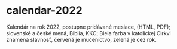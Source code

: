 # calendar-2022
Kalendár na rok 2022, postupne pridávané mesiace, (HTML, PDF); slovenské a české mená, Biblia, KKC; 
Biela farba v katolíckej Cirkvi znamená slávnosť, červená je mučeníctvo, zelená je cez rok.
